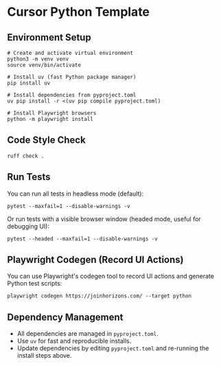 # Cursor Python Template

## Environment Setup

```shell
# Create and activate virtual environment
python3 -m venv venv
source venv/bin/activate

# Install uv (fast Python package manager)
pip install uv

# Install dependencies from pyproject.toml
uv pip install -r <(uv pip compile pyproject.toml)

# Install Playwright browsers
python -m playwright install
```

## Code Style Check

```shell
ruff check .
```

## Run Tests

You can run all tests in headless mode (default):

```shell
pytest --maxfail=1 --disable-warnings -v
```

Or run tests with a visible browser window (headed mode, useful for debugging UI):

```shell
pytest --headed --maxfail=1 --disable-warnings -v
```

## Playwright Codegen (Record UI Actions)

You can use Playwright's codegen tool to record UI actions and generate Python test scripts:

```shell
playwright codegen https://joinhorizons.com/ --target python
```

## Dependency Management

- All dependencies are managed in `pyproject.toml`.
- Use `uv` for fast and reproducible installs.
- Update dependencies by editing `pyproject.toml` and re-running the install steps above.
